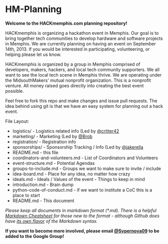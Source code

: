 HM-Planning
===========

__Welcome to the HACKmemphis.com planning repository!__

HACKmemphis is organizing a hackathon event in Memphis. Our goal is to bring together tech communities to develop hardware and software projects in Memphis. We are currently planning on having an event on September 14th, 2013. If you would be interested in participating, volunteering, or  helping please let us know.

HACKmemphis is organized by a group in Memphis comprised of developers, makers, hackers, and local tech community supporters. We all want to see the local tech scene in Memphis thrive. We are operating under the MidsouthMakers' mutual nonprofit organization. This is a nonprofit venture. All money raised goes directly into creating the best event possible.

Feel free to fork this repo and make changes and issue pull requests. The idea behind using git is that we have an easy system for planning out a hack event.

File Layout:

* logistics/ - Logistics related info (Led by [@critter42](https://github.com/critter42)
* marketing/ - Marketing (Led by [@Brob](https://github.com/svpernova09)
* registration/ - Registration info
* sponsorships/ - Sponsorship Tracking / Info (Led by [@jakerella](https://github.com/jakerella)
* README.md - this file
* coordinators-and-volunteers.md - List of Coordinators and Volunteers
* event-structure.md - Potential Agendas
* groups-to-include.md - Groups we want to make sure to invite / include
* idea-board.md - Place for any idea, no matter how crazy
* ideals.md - Ideals / Values of the event - Things to keep in mind
* introduction.md - Brain dump
* python-code-of-conduct.md - if we want to institute a CoC this is a place to start
* README.md - This document


_Please keep all documents in markdown format (*.md). There is a helpful [Markdown Cheatsheet](https://github.com/adam-p/markdown-here/wiki/Markdown-Cheatsheet) for those new to the format - although Github does have [its own flavor](https://help.github.com/articles/github-flavored-markdown) of the Markdown syntax._

__If you want to become more involved, please email [@Svpernova09](https://github.com/svpernova09) to be added to the Google Group!__